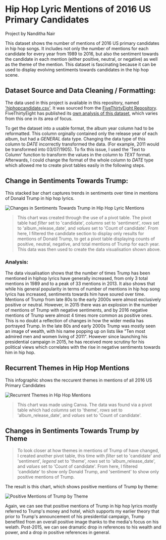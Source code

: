 # Hip Hop Lyric Mentions of 2016 US Primary Candidates
Project by Nanditha Nair

This dataset shows the number of mentions of 2016 US primary candidates in hip hop songs. It includes not only the number of mentions for each candidate for every year from 1989 to 2016, but also the sentiment towards the candidate in each mention (either positive, neutral, or negative) as well as the theme of the mention. This dataset is fascinating because it can be used to display evolving sentiments towards candidates in the hip hop scene.

## Dataset Source and Data Cleaning / Formatting:
The data used in this project is available in this repository, named ['hiphopcandidate.csv'](https://raw.githubusercontent.com/fivethirtyeight/data/master/hip-hop-candidate-lyrics/genius_hip_hop_lyrics.csv). It was sourced from the [FiveThirtyEight Repository](https://github.com/fivethirtyeight). FiveThirtyEight has published its [own analysis of this dataset](https://projects.fivethirtyeight.com/clinton-trump-hip-hop-lyrics/), which varies from this one in its area of focus. 

To get the dataset into a usable format, the album year column had to be reformatted. This column orginally contained only the release year of each album, but had a _GENERAL_ data type. Changing the data type of this column to _DATE_ incorrectly transformed the data. (For example, 2011 would be transformed into 03/07/1905). To fix this issue, I used the 'Text to Column' function to transform the values in the column to _TEXT_ format. Afterwards, I could change the format of the whole column to _DATE_ type which allowed me to create pivot tables easily in the following steps.


## Change in Sentiments Towards Trump:
This stacked bar chart captures trends in sentiments over time in mentions of Donald Trump in hip hop lyrics. 

![Changes in Sentiments Towards Trump in Hip Hop Lyric Mentions](https://media.journalism.berkeley.edu/upload/2020/08/15976090096304582.png)

> This chart was created through the use of a pivot table. The pivot table had _filter_ set to 'candidate', _columns_ set to 'sentiment', _rows_ set to 'album_release_date', and _values_ set to 'Count of candidate'. From here, I filtered the candidate section to display only results for mentions of Donald Trump, to get a pivot table displaying counts of positive, neutral, negative, and total mentions of Trump for each year. 
This data was then used to create the data visualisation shown above.

### Analysis:
The data visualisation shows that the number of times Trump has been mentioned in hiphop lyrics have generally increased, from only 3 total mentions in 1989 and to a peak of 33 mentions in 2013. It also shows that while his general popularity in terms of number of mentions in hip hop song lyrics has increased, sentiments towards him have soured over time. Mentions of Trump from late 80s to the early 2000s were almost exclusively positive or neutral. However, in 2015 there was an explosion in the number of mentions of Trump with negative sentiments, and by 2016 negative mentions of Trump were almost 4 times more common as positive ones. This is no doubt a reflection of changes in how the wider media has portrayed Trump. In the late 80s and early 2000s Trump was mostly seen an image of wealth, with his name popping up on lists like "Ten most admired men and women living of 2011". However since launching his presidential campaign in 2015, he has received more scrutiny for his political views which correlates with the rise in negative sentiments towards him in hip hop. 


## Recurrent Themes in Hip Hop Mentions
This infographic shows the reccurent themes in mentions of all 2016 US Primary Candidates

![Recurrent Themes in Hip Hop Mentions](https://media.journalism.berkeley.edu/upload/2020/08/1597608269940fee7.png)

> This chart was made using Canva. The data was found via a pivot table which  had _columns_ set to 'theme', _rows_ set to 'album_release_date', and _values_ set to 'Count of candidate'. 

## Changes in Sentiments Towards Trump by Theme
> To look closer at how themes in mentions of Trump of have changed, I created another pivot table, this time with _filter_ set to 'candidate' and 'sentiment', _legend_ set to 'theme', _rows_ set to 'album_release_date', and _values_ set to 'Count of candidate'. From here, I filtered 'candidate' to show only Donald Trump, and 'sentiment' to show only positive mentions of Trump.

The result is this chart, which shows positive mentions of Trump by theme:

![Positive Mentions of Trump by Theme](https://media.journalism.berkeley.edu/upload/2020/08/1597609399bf9b6b2.png)

Again, we can see that positive mentions of Trump in hip hop lyrics mostly referred to Trump's money and hotel, which supports my earlier theory that prior to Trump's announcement of his presidential campaign, Trump benefited from an overall positive image thanks to the media's focus on his welath. Post-2015, we can see dramatic drop in references to his wealth and power, and a drop in positive references in general. 



